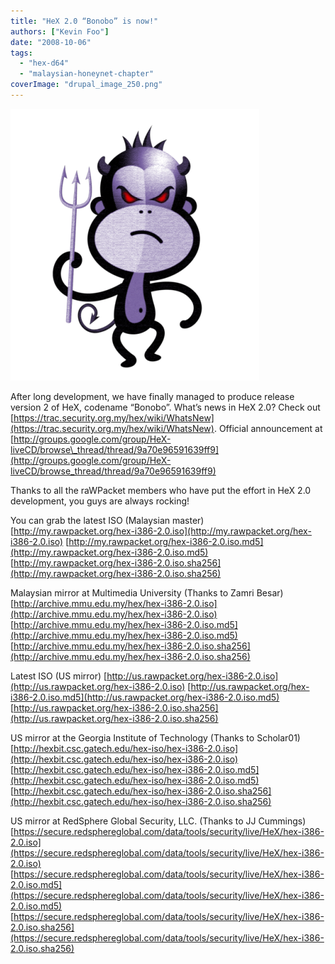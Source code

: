 ```yaml
---
title: "HeX 2.0 “Bonobo” is now!"
authors: ["Kevin Foo"]
date: "2008-10-06"
tags: 
  - "hex-d64"
  - "malaysian-honeynet-chapter"
coverImage: "drupal_image_250.png"
---
```


![](images/drupal_image_250.png)

After long development, we have finally managed to produce release version 2 of HeX, codename “Bonobo”. What’s news in HeX 2.0? Check out [https://trac.security.org.my/hex/wiki/WhatsNew](https://trac.security.org.my/hex/wiki/WhatsNew). Official announcement at [http://groups.google.com/group/HeX-liveCD/browse\_thread/thread/9a70e96591639ff9](http://groups.google.com/group/HeX-liveCD/browse_thread/thread/9a70e96591639ff9)

Thanks to all the raWPacket members who have put the effort in HeX 2.0 development, you guys are always rocking!

You can grab the latest ISO (Malaysian master) [http://my.rawpacket.org/hex-i386-2.0.iso](http://my.rawpacket.org/hex-i386-2.0.iso) [http://my.rawpacket.org/hex-i386-2.0.iso.md5](http://my.rawpacket.org/hex-i386-2.0.iso.md5) [http://my.rawpacket.org/hex-i386-2.0.iso.sha256](http://my.rawpacket.org/hex-i386-2.0.iso.sha256)

Malaysian mirror at Multimedia University (Thanks to Zamri Besar) [http://archive.mmu.edu.my/hex/hex-i386-2.0.iso](http://archive.mmu.edu.my/hex/hex-i386-2.0.iso) [http://archive.mmu.edu.my/hex/hex-i386-2.0.iso.md5](http://archive.mmu.edu.my/hex/hex-i386-2.0.iso.md5) [http://archive.mmu.edu.my/hex/hex-i386-2.0.iso.sha256](http://archive.mmu.edu.my/hex/hex-i386-2.0.iso.sha256)

Latest ISO (US mirror) [http://us.rawpacket.org/hex-i386-2.0.iso](http://us.rawpacket.org/hex-i386-2.0.iso) [http://us.rawpacket.org/hex-i386-2.0.iso.md5](http://us.rawpacket.org/hex-i386-2.0.iso.md5) [http://us.rawpacket.org/hex-i386-2.0.iso.sha256](http://us.rawpacket.org/hex-i386-2.0.iso.sha256)

US mirror at the Georgia Institute of Technology (Thanks to Scholar01) [http://hexbit.csc.gatech.edu/hex-iso/hex-i386-2.0.iso](http://hexbit.csc.gatech.edu/hex-iso/hex-i386-2.0.iso) [http://hexbit.csc.gatech.edu/hex-iso/hex-i386-2.0.iso.md5](http://hexbit.csc.gatech.edu/hex-iso/hex-i386-2.0.iso.md5) [http://hexbit.csc.gatech.edu/hex-iso/hex-i386-2.0.iso.sha256](http://hexbit.csc.gatech.edu/hex-iso/hex-i386-2.0.iso.sha256)

US mirror at RedSphere Global Security, LLC. (Thanks to JJ Cummings) [https://secure.redsphereglobal.com/data/tools/security/live/HeX/hex-i386-2.0.iso](https://secure.redsphereglobal.com/data/tools/security/live/HeX/hex-i386-2.0.iso) [https://secure.redsphereglobal.com/data/tools/security/live/HeX/hex-i386-2.0.iso.md5](https://secure.redsphereglobal.com/data/tools/security/live/HeX/hex-i386-2.0.iso.md5) [https://secure.redsphereglobal.com/data/tools/security/live/HeX/hex-i386-2.0.iso.sha256](https://secure.redsphereglobal.com/data/tools/security/live/HeX/hex-i386-2.0.iso.sha256)
